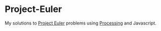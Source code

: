 # Project-Euler
My solutions to [Project Euler](https://projecteuler.net/about) problems using [Processing](https://processing.org/) and Javascript.
